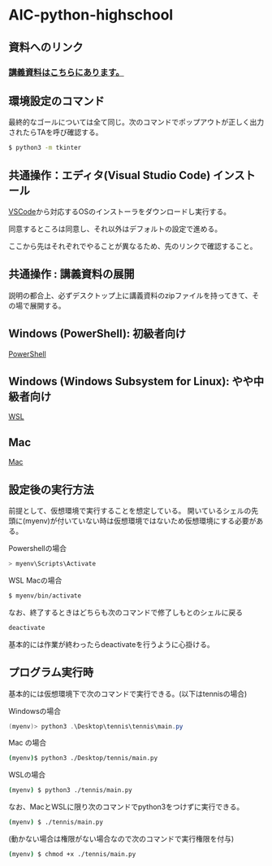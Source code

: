 # AIC-python-highschool

## 資料へのリンク

### [講義資料はこちらにあります。](https://drive.google.com/drive/folders/1pCcRNl8uMgQS5kGeErFf_4HnILDUw7eY)

## 環境設定のコマンド

最終的なゴールについては全て同じ。次のコマンドでポップアウトが正しく出力されたらTAを呼び確認する。
```bash
$ python3 -m tkinter
```

## 共通操作：エディタ(Visual Studio Code) インストール

[VSCode](https://code.visualstudio.com/download)から対応するOSのインストーラをダウンロードし実行する。

同意するところは同意し、それ以外はデフォルトの設定で進める。

ここから先はそれぞれでやることが異なるため、先のリンクで確認すること。

## 共通操作 : 講義資料の展開
説明の都合上、必ずデスクトップ上に講義資料のzipファイルを持ってきて、その場で展開する。

## Windows (PowerShell): 初級者向け
[PowerShell](Powershell.md)

## Windows (Windows Subsystem for Linux): やや中級者向け
[WSL](./WSL.md)

## Mac
[Mac](./Mac.md)


## 設定後の実行方法
前提として、仮想環境で実行することを想定している。
開いているシェルの先頭に(myenv)が付いていない時は仮想環境ではないため仮想環境にする必要がある。

Powershellの場合
```powershell
> myenv\Scripts\Activate
```
WSL Macの場合
```bash
$ myenv/bin/activate
```

なお、終了するときはどちらも次のコマンドで修了しもとのシェルに戻る
```bash
deactivate
```
基本的には作業が終わったらdeactivateを行うように心掛ける。


## プログラム実行時
基本的には仮想環境下で次のコマンドで実行できる。(以下はtennisの場合)

Windowsの場合
```powershell
(myenv)> python3 .\Desktop\tennis\tennis\main.py
```

Mac の場合
```bash
(myenv)$ python3 ./Desktop/tennis/main.py
```

WSLの場合
```bash
(myenv) $ python3 ./tennis/main.py
```

なお、MacとWSLに限り次のコマンドでpython3をつけずに実行できる。
```bash
(myenv) $ ./tennis/main.py
```

(動かない場合は権限がない場合なので次のコマンドで実行権限を付与)
```bash
(myenv) $ chmod +x ./tennis/main.py
```

